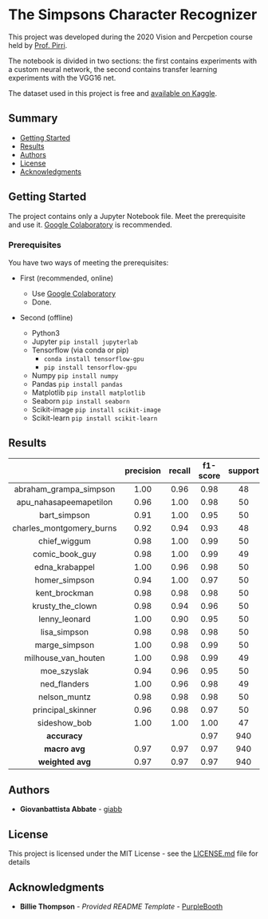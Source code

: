# The Simpsons Character Recognizer

This project was developed during the 2020 Vision and Percpetion course held by [Prof. Pirri](http://www.diag.uniroma1.it//pirri/).

The notebook is divided in two sections: the first contains experiments with a custom neural network, the second contains transfer learning experiments with the VGG16 net.

The dataset used in this project is free and [available on Kaggle](https://www.kaggle.com/alexattia/the-simpsons-characters-dataset).

## Summary

  - [Getting Started](#getting-started)
  - [Results](#results)
  - [Authors](#authors)
  - [License](#license)
  - [Acknowledgments](#acknowledgments)

## Getting Started

The project contains only a Jupyter Notebook file. Meet the prerequisite and use it. 
[Google Colaboratory](https://colab.research.google.com/) is recommended.

### Prerequisites

You have two ways of meeting the prerequisites:

- First (recommended, online)
	- Use [Google Colaboratory](https://colab.research.google.com/)
	- Done.
	
- Second (offline)
	- Python3
	- Jupyter ``` pip install jupyterlab ```
	- Tensorflow (via conda or pip)
		- ``` conda install tensorflow-gpu ```
		- ``` pip install tensorflow-gpu ```
	- Numpy ``` pip install numpy ```
	- Pandas ``` pip install pandas ```
	- Matplotlib ``` pip install matplotlib ```
	- Seaborn ``` pip install seaborn ```
	- Scikit-image ``` pip install scikit-image ```
	- Scikit-learn ``` pip install scikit-learn ```

## Results

|                          | precision | recall | f1-score | support |
|:------------------------:|:---------:|:------:|:--------:|:-------:|
|  abraham_grampa_simpson  |    1.00   |  0.96  |   0.98   |    48   |
|  apu_nahasapeemapetilon  |    0.96   |  1.00  |   0.98   |    50   |
|       bart_simpson       |    0.91   |  1.00  |   0.95   |    50   |
| charles_montgomery_burns |    0.92   |  0.94  |   0.93   |    48   |
|       chief_wiggum       |    0.98   |  1.00  |   0.99   |    50   |
|      comic_book_guy      |    0.98   |  1.00  |   0.99   |    49   |
|      edna_krabappel      |    1.00   |  0.96  |   0.98   |    50   |
|       homer_simpson      |    0.94   |  1.00  |   0.97   |    50   |
|       kent_brockman      |    0.98   |  0.98  |   0.98   |    50   |
|     krusty_the_clown     |    0.98   |  0.94  |   0.96   |    50   |
|       lenny_leonard      |    1.00   |  0.90  |   0.95   |    50   |
|       lisa_simpson       |    0.98   |  0.98  |   0.98   |    50   |
|       marge_simpson      |    1.00   |  0.98  |   0.99   |    50   |
|    milhouse_van_houten   |    1.00   |  0.98  |   0.99   |    49   |
|        moe_szyslak       |    0.94   |  0.96  |   0.95   |    50   |
|       ned_flanders       |    1.00   |  0.96  |   0.98   |    49   |
|       nelson_muntz       |    0.98   |  0.98  |   0.98   |    50   |
|     principal_skinner    |    0.96   |  0.98  |   0.97   |    50   |
|       sideshow_bob       |    1.00   |  1.00  |   1.00   |    47   |
|       **accuracy**       |           |        |   0.97   |   940   |
|       **macro avg**      |    0.97   |  0.97  |   0.97   |   940   |
|     **weighted avg**     |    0.97   |  0.97  |   0.97   |   940   |

## Authors

- **Giovanbattista Abbate** - [giabb](https://github.com/giabb)

## License

This project is licensed under the MIT License - see the [LICENSE.md](LICENSE.md) file for details

## Acknowledgments

- **Billie Thompson** - *Provided README Template* - [PurpleBooth](https://github.com/PurpleBooth)
